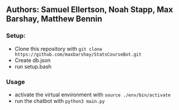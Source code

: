 
## Authors: Samuel Ellertson, Noah Stapp, Max Barshay, Matthew Bennin

### Setup: 
- Clone this repository with `git clone https://github.com/maxbarshay/StatsCourseBot.git`
- Create db.json
- run setup.bash

### Usage
- activate the virtual environment with `source ./env/bin/activate`
- run the chatbot with `python3 main.py`
